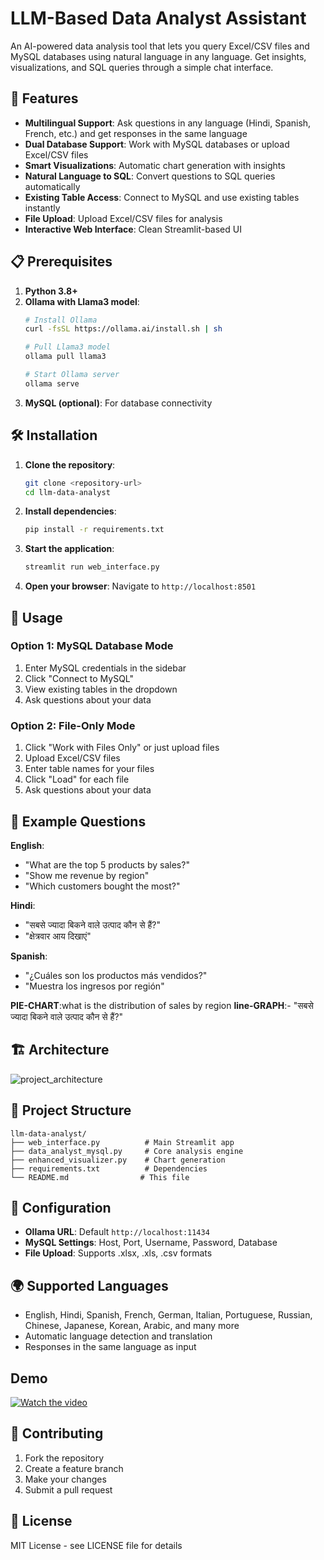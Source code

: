 # LLM-Based Data Analyst Assistant

An AI-powered data analysis tool that lets you query Excel/CSV files and MySQL databases using natural language in any language. Get insights, visualizations, and SQL queries through a simple chat interface.

## 🚀 Features

- **Multilingual Support**: Ask questions in any language (Hindi, Spanish, French, etc.) and get responses in the same language
- **Dual Database Support**: Work with MySQL databases or upload Excel/CSV files
- **Smart Visualizations**: Automatic chart generation with insights
- **Natural Language to SQL**: Convert questions to SQL queries automatically
- **Existing Table Access**: Connect to MySQL and use existing tables instantly
- **File Upload**: Upload Excel/CSV files for analysis
- **Interactive Web Interface**: Clean Streamlit-based UI

## 📋 Prerequisites

1. **Python 3.8+**
2. **Ollama with Llama3 model**:
   ```bash
   # Install Ollama
   curl -fsSL https://ollama.ai/install.sh | sh
   
   # Pull Llama3 model
   ollama pull llama3
   
   # Start Ollama server
   ollama serve
   ```
3. **MySQL (optional)**: For database connectivity

## 🛠️ Installation

1. **Clone the repository**:
   ```bash
   git clone <repository-url>
   cd llm-data-analyst
   ```

2. **Install dependencies**:
   ```bash
   pip install -r requirements.txt
   ```

3. **Start the application**:
   ```bash
   streamlit run web_interface.py
   ```

4. **Open your browser**: Navigate to `http://localhost:8501`

## 🎯 Usage

### Option 1: MySQL Database Mode
1. Enter MySQL credentials in the sidebar
2. Click "Connect to MySQL"
3. View existing tables in the dropdown
4. Ask questions about your data

### Option 2: File-Only Mode
1. Click "Work with Files Only" or just upload files
2. Upload Excel/CSV files
3. Enter table names for your files
4. Click "Load" for each file
5. Ask questions about your data

## 💬 Example Questions

**English**:
- "What are the top 5 products by sales?"
- "Show me revenue by region"
- "Which customers bought the most?"

**Hindi**:
- "सबसे ज्यादा बिकने वाले उत्पाद कौन से हैं?"
- "क्षेत्रवार आय दिखाएं"

**Spanish**:
- "¿Cuáles son los productos más vendidos?"
- "Muestra los ingresos por región"

**PIE-CHART**:what is the distribution of sales by region
**line-GRAPH**:- "सबसे ज्यादा बिकने वाले उत्पाद कौन से हैं?"


## 🏗️ Architecture
![project_architecture](../assets/project_architecture.png)

## 📁 Project Structure

```
llm-data-analyst/
├── web_interface.py          # Main Streamlit app
├── data_analyst_mysql.py     # Core analysis engine
├── enhanced_visualizer.py    # Chart generation
├── requirements.txt          # Dependencies
└── README.md                # This file
```

## 🔧 Configuration

- **Ollama URL**: Default `http://localhost:11434`
- **MySQL Settings**: Host, Port, Username, Password, Database
- **File Upload**: Supports .xlsx, .xls, .csv formats

## 🌍 Supported Languages

- English, Hindi, Spanish, French, German, Italian, Portuguese, Russian, Chinese, Japanese, Korean, Arabic, and many more
- Automatic language detection and translation
- Responses in the same language as input

## Demo
[![Watch the video](https://img.youtube.com/vi/VIDEO_ID/0.jpg)](https://onedrive.live.com/?qt=allmyphotos&photosData=%2Fshare%2FEB85E3220D84349C%21sea8b143c04304e7080d28843ae202e36%3Fithint%3Dvideo%26migratedtospo%3Dtrue&cid=EB85E3220D84349C&id=EB85E3220D84349C%21sea8b143c04304e7080d28843ae202e36&redeem=aHR0cHM6Ly8xZHJ2Lm1zL3YvYy9lYjg1ZTMyMjBkODQzNDljL0VUd1VpLW93QkhCT2dOS0lRNjRnTGpZQnBVSEZMTW1aSHZ5bnJDTkhWa2lNUkE&v=photos)


## 🤝 Contributing

1. Fork the repository
2. Create a feature branch
3. Make your changes
4. Submit a pull request

## 📄 License

MIT License - see LICENSE file for details